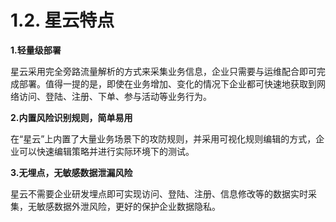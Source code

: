 # 1.2. 星云特点

**1.轻量级部署**

星云采用完全旁路流量解析的方式来采集业务信息，企业只需要与运维配合即可完成部署。值得一提的是，即使在业务增加、变化的情况下企业都可快速地获取到网络访问、登陆、注册、下单、参与活动等业务行为。

**2.内置风险识别规则，简单易用**

在“星云”上内置了大量业务场景下的攻防规则，并采用可视化规则编辑的方式，企业可以快速编辑策略并进行实际环境下的测试。

**3.无埋点，无敏感数据泄漏风险**

星云不需要企业研发埋点即可实现访问、登陆、注册、信息修改等的数据实时采集，无敏感数据外泄风险，更好的保护企业数据隐私。

